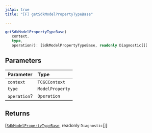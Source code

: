 ```yaml
---
jsApi: true
title: "[F] getSdkModelPropertyTypeBase"

---
```

```ts
getSdkModelPropertyTypeBase(
   context, 
   type, 
   operation?): [SdkModelPropertyTypeBase, readonly Diagnostic[]]
```

## Parameters

| Parameter | Type |
| :------ | :------ |
| `context` | `TCGCContext` |
| `type` | `ModelProperty` |
| `operation`? | `Operation` |

## Returns

[[`SdkModelPropertyTypeBase`](../interfaces/SdkModelPropertyTypeBase.md), readonly `Diagnostic`[]]
